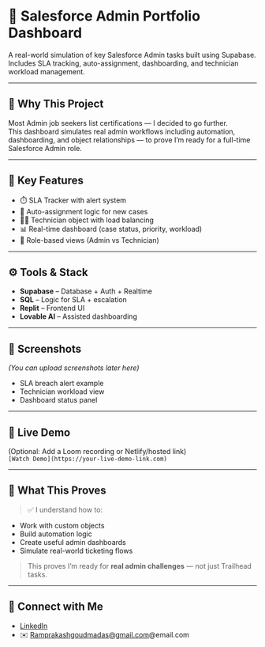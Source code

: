 # 🧰 Salesforce Admin Portfolio Dashboard

A real-world simulation of key Salesforce Admin tasks built using Supabase. Includes SLA tracking, auto-assignment, dashboarding, and technician workload management.

---

## 📌 Why This Project

Most Admin job seekers list certifications — I decided to go further.  
This dashboard simulates real admin workflows including automation, dashboarding, and object relationships — to prove I’m ready for a full-time Salesforce Admin role.

---

## 🧠 Key Features

- ⏱️ SLA Tracker with alert system  
- 🔁 Auto-assignment logic for new cases  
- 🧑‍🔧 Technician object with load balancing  
- 📊 Real-time dashboard (case status, priority, workload)  
- 🧩 Role-based views (Admin vs Technician)  

---

## ⚙️ Tools & Stack

- **Supabase** – Database + Auth + Realtime  
- **SQL** – Logic for SLA + escalation  
- **Replit** – Frontend UI  
- **Lovable AI** – Assisted dashboarding  

---

## 📸 Screenshots

_(You can upload screenshots later here)_
- SLA breach alert example  
- Technician workload view  
- Dashboard status panel  

---

## 🚀 Live Demo

(Optional: Add a Loom recording or Netlify/hosted link)  
`[Watch Demo](https://your-live-demo-link.com)`

---

## 🎯 What This Proves

> ✅ I understand how to:
- Work with custom objects  
- Build automation logic  
- Create useful admin dashboards  
- Simulate real-world ticketing flows  

> This proves I’m ready for **real admin challenges** — not just Trailhead tasks.

---

## 🔗 Connect with Me

- [LinkedIn]([https://www.linkedin.com/in/yourusername](https://www.linkedin.com/in/madas-ram-prakash-goud-939a98218?utm_source=share&utm_campaign=share_via&utm_content=profile&utm_medium=android_app))  
- ✉️ Ramprakashgoudmadas@gmail.com@email.com  
